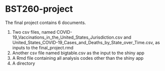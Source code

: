 # BST260-project
The final project contains 6 documents.
1. Two csv files, named COVID-19_Vaccinations_in_the_United_States_Jurisdiction.csv and United_States_COVID-19_Cases_and_Deaths_by_State_over_Time.csv, as inputs to the final_project.rmd
2. Another csv file named bigtable.csv as the input to the shiny app
3. A Rmd file containing all analysis codes other than the shiny app
4. A directory 
